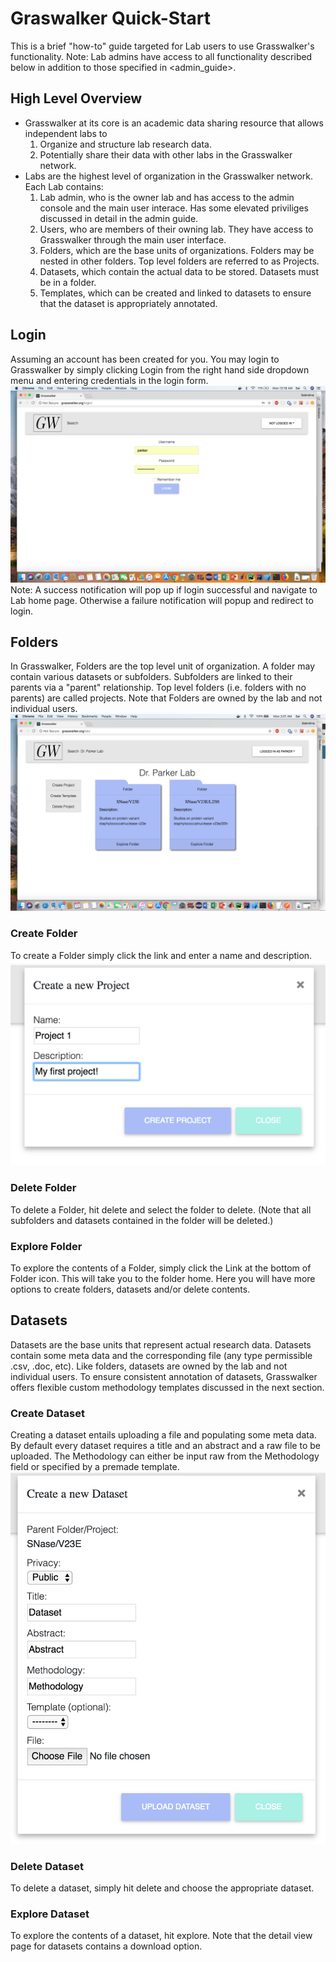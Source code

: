 # Graswalker Quick-Start
This is a brief "how-to" guide targeted for Lab users to use Grasswalker's functionality. 
Note: Lab admins have access to all functionality described below in addition to those specified in <admin_guide>.

## High Level Overview
* Grasswalker at its core is an academic data sharing resource that allows independent labs to 
    1. Organize and structure lab research data.  
    2. Potentially share their data with other labs in the Grasswalker network.
* Labs are the highest level of organization in the Grasswalker network. Each Lab contains:
    1. Lab admin, who is the owner lab and has access to the admin console and the main user interace. Has some elevated priviliges discussed in detail in the admin guide.
    2. Users, who are members of their owning lab. They have access to Grasswalker through the main user interface.
    3. Folders, which are the base units of organizations. Folders may be nested in other folders. Top level folders are referred to as Projects.
    4. Datasets, which contain the actual data to be stored. Datasets must be in a folder.
    5. Templates, which can be created and linked to datasets to ensure that the dataset is appropriately annotated.
    
## Login
Assuming an account has been created for you. You may login to Grasswalker by simply clicking Login from the right hand side dropdown menu and entering credentials in the login form.
![Login image](/guides/pics/Login.png)
Note: A success notification will pop up if login successful and navigate to Lab home page. Otherwise a failure notification will popup and redirect to login.

## Folders
In Grasswalker, Folders are the top level unit of organization. A folder may contain various datasets or subfolders. Subfolders are linked to their parents via a "parent" relationship. Top level folders (i.e. folders with no parents) are called projects.
Note that Folders are owned by the lab and not individual users.
![Project Home](/guides/pics/Folder_Home.png)

### Create Folder
To create a Folder simply click the link and enter a name and description.
![Create Folder](/guides/pics/Create_Folder.png)

### Delete Folder
To delete a Folder, hit delete and select the folder to delete. (Note that all subfolders and datasets contained in the folder will be deleted.)

### Explore Folder
To explore the contents of a Folder, simply click the Link at the bottom of Folder icon. This will take you to the folder home. Here you will have more options to create folders, datasets and/or delete contents.

## Datasets
Datasets are the base units that represent actual research data. Datasets contain some meta data and the corresponding file (any type permissible .csv, .doc, etc).
Like folders, datasets are owned by the lab and not individual users. To ensure consistent annotation of datasets, Grasswalker offers flexible custom methodology templates
discussed in the next section.

### Create Dataset
Creating a dataset entails uploading a file and populating some meta data. 
By default every dataset requires a title and an abstract and a raw file to be uploaded. 
The Methodology can either be input raw from the Methodology field or specified by a premade template.
![Create Dataset without Tempalte](/guides/pics/Create_Dataset_NoTemplate.png)


### Delete Dataset
To delete a dataset, simply hit delete and choose the appropriate dataset.

### Explore Dataset
To explore the contents of a dataset, hit explore. Note that the detail view page for datasets contains a download option. 